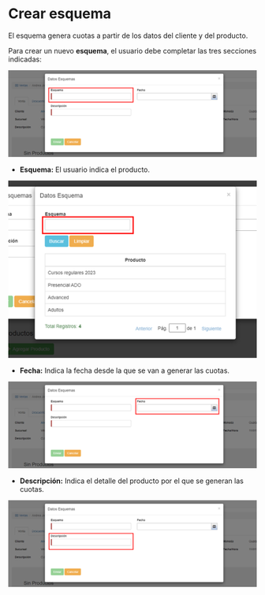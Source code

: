 # Crear esquema
El esquema genera cuotas a partir de los datos del cliente y del producto. 

Para crear un nuevo __esquema__, el usuario debe completar las tres secciones indicadas:

![Datos de esquema 1](./img/datos__esquema.png)

* __Esquema:__ El usuario indica el producto.

![Datos de esquema 2](./img/esquema_datos.png)

* __Fecha:__ Indica la fecha desde la que se van a generar las cuotas. 

![Esquema fecha](./img/esquema_fecha.png)

* __Descripción:__ Indica el detalle del producto por el que se generan las cuotas.

![Esquema descripcion](./img/esquema_descripcion.png)